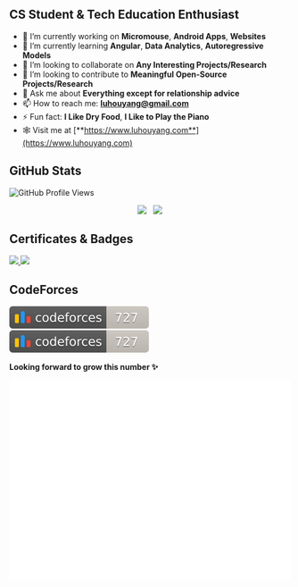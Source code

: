## CS Student & Tech Education Enthusiast

- 🔭 I’m currently working on **Micromouse**, **Android Apps**, **Websites**
- 🌱 I’m currently learning **Angular**, **Data Analytics**, **Autoregressive Models**
- 👯 I’m looking to collaborate on **Any Interesting Projects/Research**
- 🤔 I’m looking to contribute to **Meaningful Open-Source Projects/Research**
- 💬 Ask me about **Everything except for relationship advice**
- 📫 How to reach me: <a href="luhouyang@gmail.com"><b>luhouyang@gmail.com</b></a>
- ⚡ Fun fact: **I Like Dry Food**, **I Like to Play the Piano**
- 🕸️ Visit me at [**https://www.luhouyang.com**](https://www.luhouyang.com)

## GitHub Stats

![GitHub Profile Views](https://komarev.com/ghpvc/?username=luhouyang&color=00fff2)

<div align="center">
  <picture>
    <source
      srcset="https://github-readme-stats.vercel.app/api?username=luhouyang&show_icons=true&theme=dark&hide_rank=true"
      media="(prefers-color-scheme: dark), (prefers-color-scheme: no-preference)"
    />
    <source
      srcset="https://github-readme-stats.vercel.app/api?username=luhouyang&show_icons=true&hide_rank=true"
      media="(prefers-color-scheme: light)"
    />
    <img height=200 src="https://github-readme-stats.vercel.app/api?username=luhouyang&show_icons=true&hide_rank=true" />
  </picture>
  &nbsp;
  <picture>
    <source
      srcset="https://streak-stats.demolab.com/?user=luhouyang&theme=dark&ring=00fff2&fire=00fff2&currStreakLabel=00fff2"
      media="(prefers-color-scheme: dark), (prefers-color-scheme: no-preference)"
    />
    <source
      srcset="https://streak-stats.demolab.com/?user=luhouyang"
      media="(prefers-color-scheme: light)"
    />
    <img src="https://git.io/streak-stats?username=luhouyang" />
  </picture>
  
</div>

## Certificates & Badges

<div>
  <a href="https://www.credly.com/badges/c9a78598-b764-4eb1-9a36-b674105df7f5/public_url">
    <img height=200 src="https://drive.google.com/uc?export=view&id=1yftMkLGVbt1eTcZHKOJ4XPrdr7t4syFr"/>
  </a>

  <a href="https://www.credly.com/badges/bcca4afd-4e6d-48b0-ba0f-56396003cac7/public_url">
    <img height=200 src="https://drive.google.com/uc?export=view&id=1odR_Bi1GYJp9R_Tx-oJ88lXpohwUESXk"/>
  </a>
</div>

## CodeForces

![Lu Hou Yang's CodeForces Max Rating](https://raw.githubusercontent.com/luhouyang/cf-stats/main/output/max_rating.svg)
![Lu Hou Yang's CodeForces Current Rating](https://raw.githubusercontent.com/luhouyang/cf-stats/main/output/rating.svg)

**Looking forward to grow this number ✨**

<picture>
  <source
    srcset="https://raw.githubusercontent.com/luhouyang/cf-stats/main/output/light_card.svg#gh-dark-mode-only"
    media="(prefers-color-scheme: dark), (prefers-color-scheme: no-preference)"
  />
  <source
    srcset="https://raw.githubusercontent.com/luhouyang/cf-stats/main/output/light_card.svg"
    media="(prefers-color-scheme: light)"
  />
  <img src="https://raw.githubusercontent.com/luhouyang/cf-stats/main/output/light_card.svg" />
</picture>

